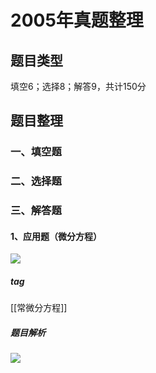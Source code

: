 # 2005年真题整理
## 题目类型
填空6；选择8；解答9，共计150分
## 题目整理
### 一、填空题
### 二、选择题
### 三、解答题
#### 1、应用题（微分方程）
![](https://rgdz-img.oss-cn-hangzhou.aliyuncs.com/img/20211124194228.png)

##### tag
[[常微分方程]]
##### 题目解析
![](https://rgdz-img.oss-cn-hangzhou.aliyuncs.com/img/20211124195252.png)
